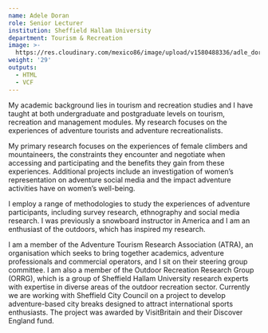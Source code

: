 ```yaml
---
name: Adele Doran
role: Senior Lecturer
institution: Sheffield Hallam University
department: Tourism & Recreation
image: >-
  https://res.cloudinary.com/mexico86/image/upload/v1580488336/adle_doran_yzxp2o.jpg
weight: '29'
outputs:
  - HTML
  - VCF
---
```

My academic background lies in tourism and recreation studies and I have taught at both undergraduate and postgraduate levels on tourism, recreation and management modules. My research focuses on the experiences of adventure tourists and adventure recreationalists. 

My primary research focuses on the experiences of female climbers and mountaineers, the constraints they encounter and negotiate when accessing and participating and the benefits they gain from these experiences. Additional projects include an investigation of women’s representation on adventure social media and the impact adventure activities have on women’s well-being. 

I employ a range of methodologies to study the experiences of adventure participants, including survey research, ethnography and social media research. I was previously a snowboard instructor in America and I am an enthusiast of the outdoors, which has inspired my research. 

I am a member of the Adventure Tourism Research Association (ATRA), an organisation which seeks to bring together academics, adventure professionals and commercial operators, and I sit on their steering group committee. I am also a member of the Outdoor Recreation Research Group (ORRG), which is a group of Sheffield Hallam University research experts with expertise in diverse areas of the outdoor recreation sector. Currently we are working with Sheffield City Council on a project to develop adventure-based city breaks designed to attract international sports enthusiasts. The project was awarded by VisitBritain and their Discover England fund.
